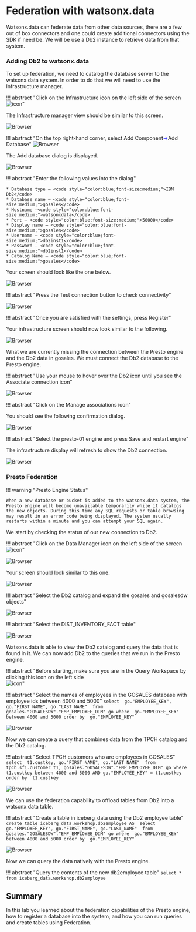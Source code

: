 # Federation with watsonx.data

Watsonx.data can federate data from other data sources, there are a few out of box connectors and one could create additional connectors using the SDK if need be. We will be use a Db2 instance to retrieve data from that system.

### Adding Db2 to watsonx.data
To set up federation, we need to catalog the database server to the watsonx.data system. In order to do that we will need to use the Infrastructure manager.

!!! abstract "Click on the Infrastructure icon on the left side of the screen<br>![icon](wxd-images/watsonx-infrastructure-icon.png)"

The Infrastructure manager view should be similar to this screen.

![Browser](wxd-images/watsonx-infrastructure.png) 

!!! abstract "On the top right-hand corner, select Add Component<span style="color:blue">&rarr;</span>Add Database"
![Browser](wxd-images/watsonx-add-component.png)

The Add database dialog is displayed.

![Browser](wxd-images/watsonx-adddb.png)
      
!!! abstract "Enter the following values into the dialog"

    * Database type – <code style="color:blue;font-size:medium;">IBM Db2</code>
    * Database name – <code style="color:blue;font-size:medium;">gosales</code>
    * Hostname –<code style="color:blue;font-size:medium;">watsonxdata</code>
    * Port – <code style="color:blue;font-size:medium;">50000</code>
    * Display name – <code style="color:blue;font-size:medium;">gosales</code>
    * Username – <code style="color:blue;font-size:medium;">db2inst1</code>
    * Password – <code style="color:blue;font-size:medium;">db2inst1</code>
    * Catalog Name – <code style="color:blue;font-size:medium;">gosales</code>
   
Your screen should look like the one below. 

![Browser](wxd-images/watsonx-addsettings.png)

!!! abstract "Press the Test connection button to check connectivity"

![Browser](wxd-images/watsonx-testok.png)

!!! abstract "Once you are satisfied with the settings, press Register" 

Your infrastructure screen should now look similar to the following.

![Browser](wxd-images/watsonx-db2-registered.png)
 
What we are currently missing the connection between the Presto engine and the Db2 data in gosales. We must connect the Db2 database to the Presto engine. 

!!! abstract "Use your mouse to hover over the Db2 icon until you see the Associate connection icon"

![Browser](wxd-images/watsonx-db2-associate.png)
 
!!! abstract "Click on the Manage associations icon"

You should see the following confirmation dialog.

![Browser](wxd-images/watsonx-manage-associations.png)

!!! abstract "Select the presto-01 engine and press Save and restart engine"
 
The infrastructure display will refresh to show the Db2 connection.

![Browser](wxd-images/watsonx-db2-associated.png)
 
### Presto Federation

!!! warning "Presto Engine Status"

    When a new database or bucket is added to the watsonx.data system, the Presto engine will become unavailable temporarily while it catalogs the new objects. During this time any SQL requests or table browsing may result in an error code being displayed. The system usually restarts within a minute and you can attempt your SQL again.

We start by checking the status of our new connection to Db2. 

!!! abstract "Click on the Data Manager icon on the left side of the screen<br>![icon](wxd-images/watsonx-datamanager-icon.png)"

![Browser](wxd-images/watsonx-select-datamanager.png) 

Your screen should look similar to this one.

![Browser](wxd-images/watsonx-dm-db2.png) 

!!! abstract "Select the Db2 catalog and expand the gosales and gosalesdw objects"

![Browser](wxd-images/watsonx-dm-db2-expanded.png) 

!!! abstract "Select the DIST_INVENTORY_FACT table"

![Browser](wxd-images/watsonx-dm-db2-dist-fact.png) 

Watsonx.data is able to view the Db2 catalog and query the data that is found in it. We can now add Db2 to the queries that we run in the Presto engine.

!!! abstract "Before starting, make sure you are in the Query Workspace by clicking this icon on the left side<br>![icon](wxd-images/watsonx-workspace-icon.png)"

!!! abstract "Select the names of employees in the GOSALES database with employee ids between 4000 and 5000"
      ```
      select 
        go."EMPLOYEE_KEY", go."FIRST_NAME", go."LAST_NAME" 
      from 
        gosales."GOSALESDW"."EMP_EMPLOYEE_DIM" go
      where 
        go."EMPLOYEE_KEY" between 4000 and 5000
      order by 
        go."EMPLOYEE_KEY"
      ```

![Browser](wxd-images/watsonx-sql-db2-federated.png) 

Now we can create a query that combines data from the TPCH catalog and the Db2 catalog.

!!! abstract "Select TPCH customers who are employees in GOSALES"
      ```
      select 
        t1.custkey, go."FIRST_NAME", go."LAST_NAME" 
      from 
        tpch.sf1.customer t1, gosales."GOSALESDW"."EMP_EMPLOYEE_DIM" go
      where 
         t1.custkey between 4000 and 5000 AND
         go."EMPLOYEE_KEY" = t1.custkey
      order by 
         t1.custkey
      ```

![Browser](wxd-images/watsonx-sql-db2-federated2.png) 

We can use the federation capability to offload tables from Db2 into a watsonx.data table.

!!! abstract "Create a table in iceberg_data using the Db2 employee table"
    ```
    create table iceberg_data.workshop.db2employee AS 
      select 
        go."EMPLOYEE_KEY", go."FIRST_NAME", go."LAST_NAME" 
      from 
        gosales."GOSALESDW"."EMP_EMPLOYEE_DIM" go
      where 
        go."EMPLOYEE_KEY" between 4000 and 5000
      order by 
        go."EMPLOYEE_KEY"
    ```

![Browser](wxd-images/watsonx-sql-db2-create.png) 

Now we can query the data natively with the Presto engine.

!!! abstract "Query the contents of the new db2employee table"
    ```
    select * from iceberg_data.workshop.db2employee
    ```

## Summary

In this lab you learned about the federation capabilities of the Presto engine, how to register a database into the system, and how you can run queries and create tables using Federation.